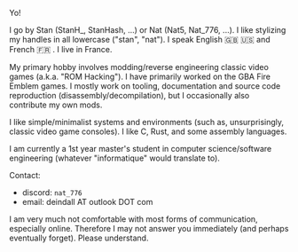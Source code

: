 Yo!

I go by Stan (StanH_, StanHash, ...) or Nat (Nat5, Nat_776, ...). I like stylizing my handles in all lowercase ("stan", "nat"). I speak English :gb: :us: and French :fr: . I live in France.

My primary hobby involves modding/reverse engineering classic video games (a.k.a. "ROM Hacking"). I have primarily worked on the GBA Fire Emblem games. I mostly work on tooling, documentation and source code reproduction (disassembly/decompilation), but I occasionally also contribute my own mods.

I like simple/minimalist systems and environments (such as, unsurprisingly, classic video game consoles). I like C, Rust, and some assembly languages.

I am currently a 1st year master's student in computer science/software engineering (whatever "informatique" would translate to).

Contact:

- discord: `nat_776`
- email: deindall AT outlook DOT com

I am very much not comfortable with most forms of communication, especially online. Therefore I may not answer you immediately (and perhaps eventually forget). Please understand.
